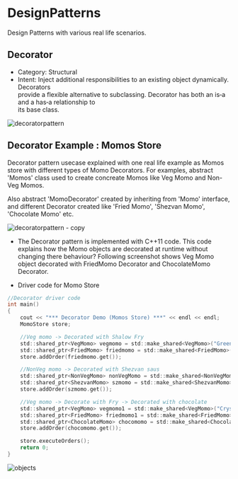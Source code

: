 # DesignPatterns
Design Patterns with various real life scenarios.


## Decorator
* Category: Structural
* Intent:
  Inject additional responsibilities	to	an existing	object dynamically. Decorators	
  provide	a	flexible	alternative	to	subclassing.
	Decorator	has	both	an	is‐a	and	a	has‐a	relationship	to	
its	base	class.

![decoratorpattern](https://user-images.githubusercontent.com/6056609/43302516-ab9cc3ea-9188-11e8-82e5-cc85c8e594fc.png)

## Decorator Example : Momos Store

Decorator pattern usecase explained with one real life example as Momos store with different types of Momo Decorators.
For examples, abstract 'Momos' class used to create concreate Momos like Veg Momo and Non-Veg Momos.

Also abstract 'MomoDecorator' created by inheriting from 'Momo' interface, and different Decorator created like 'Fried Momo', 'Shezvan Momo', 'Chocolate Momo' etc.

![decoratorpattern - copy](https://user-images.githubusercontent.com/6056609/43304294-2b0a2f48-9191-11e8-90dc-e00371a7578a.png)

* The Decorator pattern is implemented with C++11 code. This code explains how the Momo objects are decorated at runtime without changing there behaviour? Following screenshot shows Veg Momo object decorated with FriedMomo Decorator and ChocolateMomo Decorator.

* Driver code for Momo Store
```C
//Decorator driver code
int main()
{
    cout << "*** Decorator Demo (Momos Store) ***" << endl << endl;
    MomoStore store;

    //Veg momo -> Decorated with Shalow Fry
    std::shared_ptr<VegMomo> vegmomo = std::make_shared<VegMomo>("Green vegitables");
    std::shared_ptr<FriedMomo> friedmomo = std::make_shared<FriedMomo>(vegmomo.get());
    store.addOrder(friedmomo.get());

    //NonVeg momo -> Decorated with Shezvan saus
    std::shared_ptr<NonVegMomo> nonVegMomo = std::make_shared<NonVegMomo>("Chicken");
    std::shared_ptr<ShezvanMomo> szmomo = std::make_shared<ShezvanMomo>(nonVegMomo.get());
    store.addOrder(szmomo.get());

    //Veg momo -> Decorate with Fry -> Decorated with chocolate
    std::shared_ptr<VegMomo> vegmomo1 = std::make_shared<VegMomo>("Cryspy items");
    std::shared_ptr<FriedMomo> friedmomo1 = std::make_shared<FriedMomo>(vegmomo1.get());
    std::shared_ptr<ChocolateMomo> chocomomo = std::make_shared<ChocolateMomo>(friedmomo1.get());
    store.addOrder(chocomomo.get());

    store.executeOrders();
    return 0;
}
```

![objects](https://user-images.githubusercontent.com/6056609/43304796-131678c2-9193-11e8-9546-22b2d7fb26c5.png)
